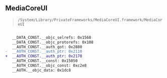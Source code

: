 ## MediaCoreUI

> `/System/Library/PrivateFrameworks/MediaCoreUI.framework/MediaCoreUI`

```diff

   __DATA_CONST.__objc_selrefs: 0x1568
   __DATA_CONST.__objc_protorefs: 0x108
   __AUTH_CONST.__auth_got: 0x2880
-  __AUTH_CONST.__auth_ptr: 0x2110
+  __AUTH_CONST.__auth_ptr: 0x2170
   __AUTH_CONST.__const: 0x15050
   __AUTH_CONST.__objc_const: 0xc2e8
   __AUTH.__objc_data: 0x1dc8

```
